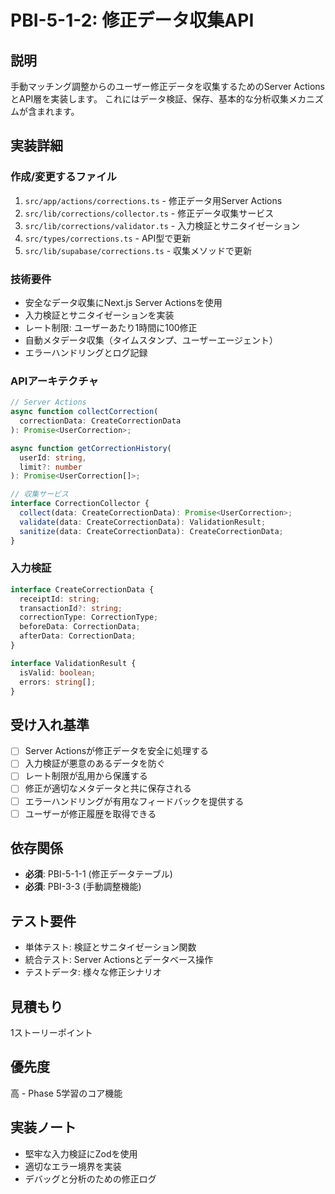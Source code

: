 # PBI-5-1-2: 修正データ収集API

## 説明

手動マッチング調整からのユーザー修正データを収集するためのServer ActionsとAPI層を実装します。
これにはデータ検証、保存、基本的な分析収集メカニズムが含まれます。

## 実装詳細

### 作成/変更するファイル

1. `src/app/actions/corrections.ts` - 修正データ用Server Actions
2. `src/lib/corrections/collector.ts` - 修正データ収集サービス
3. `src/lib/corrections/validator.ts` - 入力検証とサニタイゼーション
4. `src/types/corrections.ts` - API型で更新
5. `src/lib/supabase/corrections.ts` - 収集メソッドで更新

### 技術要件

- 安全なデータ収集にNext.js Server Actionsを使用
- 入力検証とサニタイゼーションを実装
- レート制限: ユーザーあたり1時間に100修正
- 自動メタデータ収集（タイムスタンプ、ユーザーエージェント）
- エラーハンドリングとログ記録

### APIアーキテクチャ

```typescript
// Server Actions
async function collectCorrection(
  correctionData: CreateCorrectionData
): Promise<UserCorrection>;

async function getCorrectionHistory(
  userId: string,
  limit?: number
): Promise<UserCorrection[]>;

// 収集サービス
interface CorrectionCollector {
  collect(data: CreateCorrectionData): Promise<UserCorrection>;
  validate(data: CreateCorrectionData): ValidationResult;
  sanitize(data: CreateCorrectionData): CreateCorrectionData;
}
```

### 入力検証

```typescript
interface CreateCorrectionData {
  receiptId: string;
  transactionId?: string;
  correctionType: CorrectionType;
  beforeData: CorrectionData;
  afterData: CorrectionData;
}

interface ValidationResult {
  isValid: boolean;
  errors: string[];
}
```

## 受け入れ基準

- [ ] Server Actionsが修正データを安全に処理する
- [ ] 入力検証が悪意のあるデータを防ぐ
- [ ] レート制限が乱用から保護する
- [ ] 修正が適切なメタデータと共に保存される
- [ ] エラーハンドリングが有用なフィードバックを提供する
- [ ] ユーザーが修正履歴を取得できる

## 依存関係

- **必須**: PBI-5-1-1 (修正データテーブル)
- **必須**: PBI-3-3 (手動調整機能)

## テスト要件

- 単体テスト: 検証とサニタイゼーション関数
- 統合テスト: Server Actionsとデータベース操作
- テストデータ: 様々な修正シナリオ

## 見積もり

1ストーリーポイント

## 優先度

高 - Phase 5学習のコア機能

## 実装ノート

- 堅牢な入力検証にZodを使用
- 適切なエラー境界を実装
- デバッグと分析のための修正ログ
